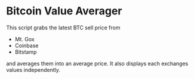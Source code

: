 # Bitcoin Value Averager

This script grabs the latest BTC sell price from

* Mt. Gox
* Coinbase
* Bitstamp

and averages them into an average price. It also displays each exchanges values independently.
